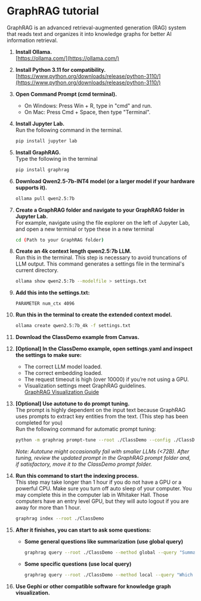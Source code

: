 # GraphRAG tutorial

GraphRAG is an advanced retrieval-augmented generation (RAG) system that reads text and organizes it into knowledge graphs for better AI information retrieval.

1. **Install Ollama.**  
   [https://ollama.com/](https://ollama.com/)

2. **Install Python 3.11 for compatibility.**  
   [https://www.python.org/downloads/release/python-3110/](https://www.python.org/downloads/release/python-3110/)

3. **Open Command Prompt (cmd terminal).**  
   - On Windows: Press Win + R, type in "cmd" and run.  
   - On Mac: Press Cmd + Space, then type "Terminal".

4. **Install Jupyter Lab.**  
   Run the following command in the terminal.
   ```bash
   pip install jupyter lab
   ```

5. **Install GraphRAG.**  
   Type the following in the terminal
   ```bash
   pip install graphrag
   ```

6. **Download Qwen2.5-7b-INT4 model (or a larger model if your hardware supports it).**  
   ```bash
   ollama pull qwen2.5:7b
   ```

7. **Create a GraphRAG folder and navigate to your GraphRAG folder in Jupyter Lab.**  
   For example, navigate using the file explorer on the left of Jupyter Lab, and open a new terminal or type these in a new terminal
   ```bash
   cd (Path to your GraphRAG folder)
   ```

8. **Create an 4k context length qwen2.5:7b LLM.**  
   Run this in the terminal. This step is necessary to avoid truncations of LLM output. This command generates a settings file in the terminal's current directory.
   ```bash
   ollama show qwen2.5:7b --modelfile > settings.txt
   ```

9. **Add this into the settings.txt:**
   ```
   PARAMETER num_ctx 4096
   ```

10. **Run this in the terminal to create the extended context model.**
    ```bash
    ollama create qwen2.5:7b_4k -f settings.txt
    ```

11. **Download the ClassDemo example from Canvas.**

12. **[Optional] In the ClassDemo example, open settings.yaml and inspect the settings to make sure:**  
    - The correct LLM model loaded.
    - The correct embedding loaded.
    - The request timeout is high (over 10000) if you’re not using a GPU.
    - Visualization settings meet GraphRAG guidelines.  
    [GraphRAG Visualization Guide](https://microsoft.github.io/graphrag/visualization_guide/)

13. **[Optional] Use autotune to do prompt tuning.**  
    The prompt is highly dependent on the input text because GraphRAG uses prompts to extract key entities from the text. (This step has been completed for you)  
    Run the following command for automatic prompt tuning:
    ```bash
    python -m graphrag prompt-tune --root ./ClassDemo --config ./ClassDemo/settings.yaml
    ```
    *Note: Autotune might occasionally fail with smaller LLMs (<72B). After tuning, review the updated prompt in the GraphRAG prompt folder and, if satisfactory, move it to the ClassDemo prompt folder.*

14. **Run this command to start the indexing process.**  
    This step may take longer than 1 hour if you do not have a GPU or a powerful CPU. Make sure you turn off auto sleep of your computer. You may complete this in the computer lab in Whitaker Hall. Those computers have an entry level GPU, but they will auto logout if you are away for more than 1 hour.
    ```bash
    graphrag index --root ./ClassDemo
    ```

15. **After it finishes, you can start to ask some questions:**
    
    - **Some general questions like summarization (use global query)**
      ```bash
      graphrag query --root ./ClassDemo --method global --query "Summarize this text into bullet points."
      ```

    - **Some specific questions (use local query)**
      ```bash
      graphrag query --root ./ClassDemo --method local --query "Which hospital did Fleming work at?"
      ```

16. **Use Gephi or other compatible software for knowledge graph visualization.**
